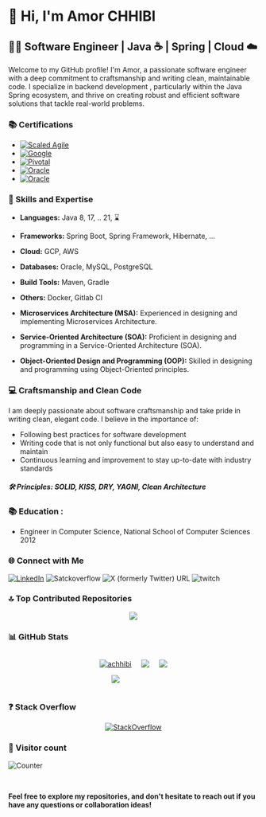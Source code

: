 # 👋 Hi, I'm Amor CHHIBI

## 👨‍💻 Software Engineer | Java ☕ | Spring | Cloud ☁️

Welcome to my GitHub profile! I'm Amor, a passionate software engineer with a deep commitment to craftsmanship and writing clean, maintainable code. I specialize in backend development , particularly within the Java Spring ecosystem, and thrive on creating robust and efficient software solutions that tackle real-world problems.
 
### 📚 Certifications

-  [![Scaled Agile](https://img.shields.io/badge/Scaled%20Agile-SAFe®%206%20Practitioner-brightgreen?logo=star&style=flat&&logoColor=green)](https://www.credly.com/badges/665e3162-7afd-4f6d-ac47-4a347e37b79f)
-  [![Google](https://img.shields.io/badge/Google%20Cloud%20Digital%20Leader-%20-blue?logo=google&style=flat)](https://www.credential.net/af3f78ac-f6fb-4f66-875f-76e9a48cb6f4?key=170fe9c9c18f319ab0ccf44138fed5d30b0c4300ef2343d8eaffc70e66bf2a8d)
-  [![Pivotal](https://img.shields.io/badge/Pivotal%20Certified%20Professional%20Core%20Spring%205%20Developer-%20-green?logo=pivotal-tracker&style=flat&&logoColor=green)](https://bcert.me/bc/html/show-badge.html?b=fnnxvbxk)
-  [![Oracle](https://img.shields.io/badge/Oracle%20Certified%20Expert%20JEE%20Web%20Component%20Developer-%20-red?logo=oracle&style=flat&&logoColor=red)](https://www.credly.com/badges/9ed08d9a-071b-4b9e-9759-9db879479fad)
-  [![Oracle](https://img.shields.io/badge/Oracle%20Certified%20Professional%20Java%20SE%20Programmer-%20-red?logo=oracle&style=flat&&logoColor=red)](https://www.credly.com/badges/82ef248d-0462-44ab-9211-438f0772a261)

### 🚀 Skills and Expertise 

- **Languages:** Java 8, 17, .. 21, ⌛
- **Frameworks:** Spring Boot, Spring Framework, Hibernate, ...
- **Cloud:** GCP, AWS
- **Databases:** Oracle, MySQL, PostgreSQL
- **Build Tools:** Maven, Gradle
- **Others:** Docker, Gitlab CI
- **Microservices Architecture (MSA):** Experienced in designing and implementing Microservices Architecture.

- **Service-Oriented Architecture (SOA):** Proficient in designing and programming in a Service-Oriented Architecture (SOA).

- **Object-Oriented Design and Programming (OOP):** Skilled in designing and programming using Object-Oriented principles.

### 💻 Craftsmanship and Clean Code 

I am deeply passionate about software craftsmanship and take pride in writing clean, elegant code. I believe in the importance of:

- Following best practices for software development
- Writing code that is not only functional but also easy to understand and maintain
- Continuous learning and improvement to stay up-to-date with industry standards

##### 🛠️ Principles: SOLID, KISS, DRY, YAGNI, Clean Architecture

### 📚 Education :

- Engineer in Computer Science, National School of Computer Sciences 2012

### 🌐 Connect with Me 

 [![LinkedIn](https://img.shields.io/badge/LinkedIn-%230077B5.svg?logo=linkedin&logoColor=white)](https://www.linkedin.com/in/chhibiamor/)  ![Satckoverflow](https://img.shields.io/stackexchange/stackoverflow/r/2867361?style=flat&color=F47F24&label=StackOverflow)  ![X (formerly Twitter) URL](https://img.shields.io/twitter/url?url=https%3A%2F%2Ftwitter.com%2Famor_chhibi&style=social)  ![twitch](https://img.shields.io/twitch/status/amchhibk?style=social)

### 🔝 Top Contributed Repositories 

<div align = "center">
 
![](https://github-contributor-stats.vercel.app/api?username=achhibi&limit=4&theme=radical&combine_all_yearly_contributions=true)

</div>

### 📊 GitHub Stats 
<div align = "center" style = "width: 100%; display: flex; justify-content: center; align-items: center; flex-direction: column">
<div style = "display: flex; flex-direction: row;">

<div style = "margin: 0 10px">
 
<p align="left"> <a href="https://github.com/achhibi"><img src="https://github-profile-trophy.vercel.app/?username=achhibi" alt="achhibi" /></a> </p>

![](https://github-readme-stats.vercel.app/api?username=achhibi&theme=radical&hide_border=false&include_all_commits=true&count_private=true)
</div>


<div style = "margin: 0 10px">

![](https://github-readme-streak-stats.herokuapp.com/?user=achhibi&theme=radical&hide_border=false)
</div>

<div style = "margin: 0 10px">

![](https://github-readme-stats.vercel.app/api/top-langs/?username=achhibi&theme=radical&hide_border=false&include_all_commits=true&count_private=true&layout=compact)
</div>
</div>

</div>

### ❓ Stack Overflow 

<div align = "center">
 
[![StackOverflow](https://stackoverflow.com/users/flair/2867361.png?theme=dark)](https://stackoverflow.com/users/2867361/chhibi-amor)

</div>

### 🔢 Visitor count 

![Counter](https://profile-counter.glitch.me/achhibi/count.svg)


<br/>

**Feel free to explore my repositories, and don't hesitate to reach out if you have any questions or collaboration ideas!**
